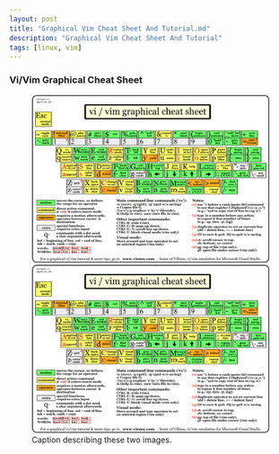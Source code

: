 ```yaml
---
layout: post
title: "Graphical Vim Cheat Sheet And Tutorial.md"
description: "Graphical Vim Cheat Sheet And Tutorial"
tags: [linux, vim]
---
```


### Vi/Vim Graphical Cheat Sheet

<figure>
	<img src="/images/vim/vi-vim-cheat-sheet.gif" alt="">
	<img src="/images/vim/vi-vim-cheat-sheet.gif" alt="">
	<figcaption>Caption describing these two images.</figcaption>
</figure>
